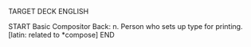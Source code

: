 TARGET DECK
ENGLISH

START
Basic
Compositor
Back: n. Person who sets up type for printing. [latin: related to *compose]
END
